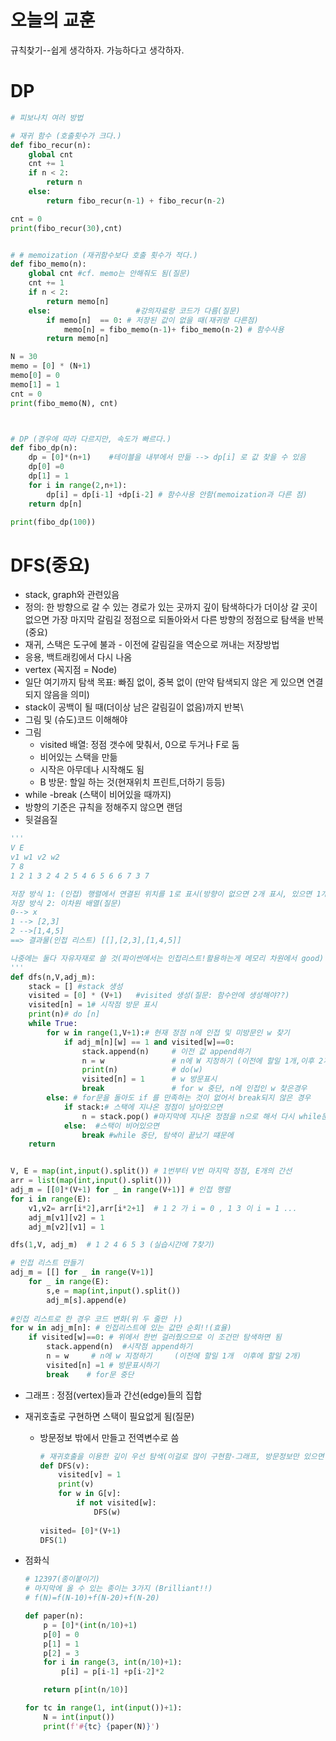 # 오늘의 교훈

규칙찾기--쉽게 생각하자. 가능하다고 생각하자.



# DP

```python
# 피보나치 여러 방법

# 재귀 함수 (호출횟수가 크다.)
def fibo_recur(n):
    global cnt
    cnt += 1
    if n < 2:
        return n
    else:
        return fibo_recur(n-1) + fibo_recur(n-2)

cnt = 0
print(fibo_recur(30),cnt)


# # memoization (재귀함수보다 호출 횟수가 적다.)
def fibo_memo(n):
    global cnt #cf. memo는 안해줘도 됨(질문)
    cnt += 1
    if n < 2:
        return memo[n]
    else:					#강의자료랑 코드가 다름(질문)
        if memo[n]  == 0: # 저장된 값이 없을 때(재귀랑 다른점)
            memo[n] = fibo_memo(n-1)+ fibo_memo(n-2) # 함수사용
        return memo[n]

N = 30
memo = [0] * (N+1)
memo[0] = 0
memo[1] = 1
cnt = 0
print(fibo_memo(N), cnt)



# DP (경우에 따라 다르지만, 속도가 빠르다.)
def fibo_dp(n):
    dp = [0]*(n+1)    #테이블을 내부에서 만듦 --> dp[i] 로 값 찾을 수 있음
    dp[0] =0
    dp[1] = 1
    for i in range(2,n+1):
        dp[i] = dp[i-1] +dp[i-2] # 함수사용 안함(memoization과 다른 점)
    return dp[n]

print(fibo_dp(100))

```

# DFS(중요)

* stack, graph와 관련있음
* 정의: 한 방향으로 갈 수 있는 경로가 있는 곳까지 깊이 탐색하다가 더이상 갈 곳이 없으면 가장 마지막 갈림길 정점으로 되돌아와서 다른 방향의 정점으로 탐색을 반복 (중요)
* 재귀, 스택은 도구에 불과 - 이전에 갈림길을 역순으로 꺼내는 저장방법
* 응용, 백트래킹에서 다시 나옴
* vertex (꼭지점 = Node)
* 일단 여기까지 탐색 목표: 빠짐 없이, 중복 없이 (만약 탐색되지 않은 게 있으면 연결되지 않음을 의미)
* stack이 공백이 될 때(더이상 남은 갈림길이 없음)까지 반복\
* 그림 및 (슈도)코드 이해해야
* 그림
  - visited 배열: 정점 갯수에 맞춰서, 0으로 두거나 F로 둠
  - 비어있는 스택을 만듦
  - 시작은 아무데나 시작해도 됨
  - B 방문: 할일 하는 것(현재위치 프린트,더하기 등등)
* while -break (스택이 비어있을 때까지)
* 방향의 기준은 규칙을 정해주지 않으면 랜덤
* 뒷걸음질

```python
'''
V E
v1 w1 v2 w2
7 8
1 2 1 3 2 4 2 5 4 6 5 6 6 7 3 7

저장 방식 1: (인접) 행렬에서 연결된 위치를 1로 표시(방향이 없으면 2개 표시, 있으면 1개 표시) 무향, 유향 그래프
저장 방식 2: 이차원 배열(질문)
0--> x
1 --> [2,3]
2 -->[1,4,5]
==> 결과물(인접 리스트) [[],[2,3],[1,4,5]]

나중에는 둘다 자유자재로 쓸 것(파이썬에서는 인접리스트!활용하는게 메모리 차원에서 good)
'''
def dfs(n,V,adj_m):
    stack = [] #stack 생성
    visited = [0] * (V+1)   #visited 생성(질문: 함수안에 생성해야??)
    visited[n] = 1# 시작점 방문 표시
    print(n)# do [n]
    while True:
        for w in range(1,V+1):# 현재 정점 n에 인접 및 미방문인 w 찾기
            if adj_m[n][w] == 1 and visited[w]==0:
                stack.append(n)     # 이전 값 append하기
                n = w 				# n에 W 지정하기 (이전에 할일 1개,이후 2개)
                print(n)    		# do(w)
                visited[n] = 1      # w 방문표시
                break 				# for w 중단, n에 인접인 w 찾은경우
        else: # for문을 돌아도 if 를 만족하는 것이 없어서 break되지 않은 경우
            if stack:# 스택에 지나온 정점이 남아있으면
                n = stack.pop() #마지막에 지나온 정점을 n으로 해서 다시 while문 돌림
            else:  #스택이 비어있으면
                break #while 중단, 탐색이 끝났기 떄문에
    return


V, E = map(int,input().split()) # 1번부터 V번 마지막 정점, E개의 간선
arr = list(map(int,input().split()))
adj_m = [[0]*(V+1) for _ in range(V+1)] # 인접 행렬
for i in range(E):
    v1,v2= arr[i*2],arr[i*2+1]  # 1 2 가 i = 0 , 1 3 이 i = 1 ...
    adj_m[v1][v2] = 1
    adj_m[v2][v1] = 1

dfs(1,V, adj_m)  # 1 2 4 6 5 3 (실습시간에 7찾기)

```

```python
# 인접 리스트 만들기
adj_m = [[] for _ in range(V+1)]
    for _ in range(E):
        s,e = map(int,input().split())
        adj_m[s].append(e)
        
#인접 리스트로 한 경우 코드 변화(위 두 줄만 ㅏ)
for w in adj_m[n]: # 인접리스트에 있는 값만 순회!!(효율)
    if visited[w]==0: # 위에서 한번 걸러줬으므로 이 조건만 탐색하면 됨
        stack.append(n)  #시작점 append하기
        n = w     # n에 w 지정하기     (이전에 할일 1개  이후에 할일 2개)
        visited[n] =1 # 방문표시하기
        break    # for문 중단
```



* 그래프 : 정점(vertex)들과 간선(edge)들의 집합

* 재귀호출로 구현하면 스택이 필요없게 됨(질문)

  - 방문정보 밖에서 만들고 전역변수로 씀

    ```python
    # 재귀호출을 이용한 깊이 우선 탐색(이걸로 많이 구현함-그래프, 방문정보만 있으면 됨, 스택 불요)
    def DFS(v):
        visited[v] = 1
        print(v)
        for w in G[v]:
            if not visited[w]:
                DFS(w)
                
    visited= [0]*(V+1)
    DFS(1)
    ```

* 점화식

  ```python
  # 12397(종이붙이기)
  # 마지막에 올 수 있는 종이는 3가지 (Brilliant!!)
  # f(N)=f(N-10)+f(N-20)+f(N-20) 
  
  def paper(n):
      p = [0]*(int(n/10)+1)
      p[0] = 0
      p[1] = 1
      p[2] = 3
      for i in range(3, int(n/10)+1):
          p[i] = p[i-1] +p[i-2]*2
  
      return p[int(n/10)]
  
  for tc in range(1, int(input())+1):
      N = int(input())
      print(f'#{tc} {paper(N)}')
  ```

  